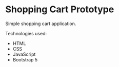 # Shopping Cart Prototype

Simple shopping cart application. 

Technologies used:
- HTML
- CSS
- JavaScript
- Bootstrap 5

